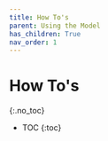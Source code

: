 ```yaml
---
title: How To's
parent: Using the Model
has_children: True
nav_order: 1
---
```


# How To's
{:.no_toc}

* TOC
{:toc}